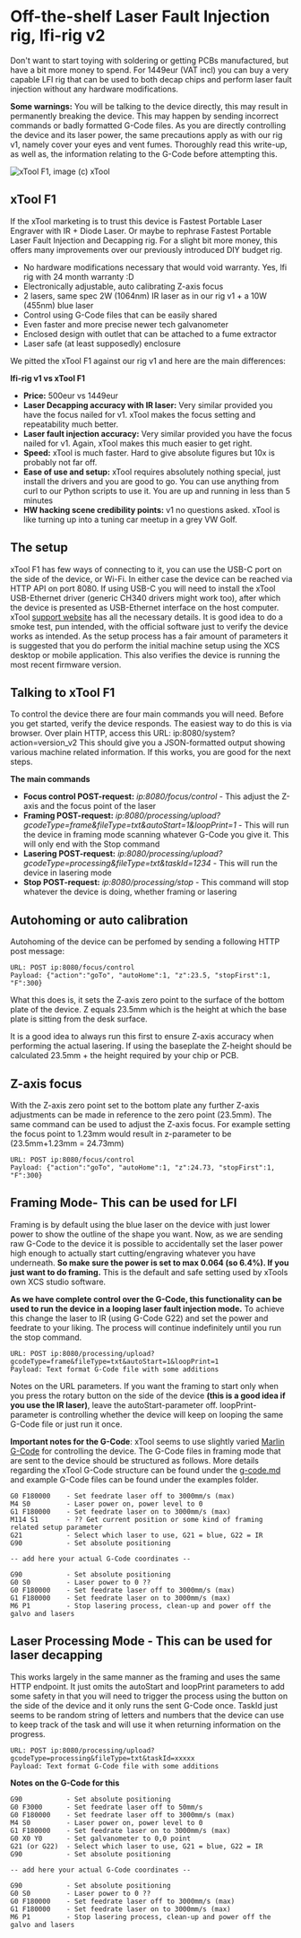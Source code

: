 # Off-the-shelf Laser Fault Injection rig, lfi-rig v2
Don't want to start toying with soldering or getting PCBs manufactured, but have a bit more money to spend. For 1449eur (VAT incl) you can buy a very capable LFI rig that can be used to both decap chips and perform laser fault injection without any hardware modifications. 

**Some warnings:** You will be talking to the device directly, this may result in permanently breaking the device. This may happen by sending incorrect commands or badly formatted G-Code files. As you are directly controlling the device and its laser power, the same precautions apply as with our rig v1, namely cover your eyes and vent fumes. Thoroughly read this write-up, as well as, the information relating to the G-Code before attempting this.

![xTool F1, image (c) xTool](/Other/Images/xtool-f1.png)

## xTool F1
If the xTool marketing is to trust this device is Fastest Portable Laser Engraver with IR + Diode Laser. Or maybe to rephrase Fastest Portable Laser Fault Injection and Decapping rig. For a slight bit more money, this offers many improvements over our previously introduced DIY budget rig. 

- No hardware modifications necessary that would void warranty. Yes, lfi rig with 24 month warranty :D 
- Electronically adjustable, auto calibrating Z-axis focus
- 2 lasers, same spec 2W (1064nm) IR laser as in our rig v1 + a 10W (455nm) blue laser
- Control using G-Code files that can be easily shared
- Even faster and more precise newer tech galvanometer
- Enclosed design with outlet that can be attached to a fume extractor
- Laser safe (at least supposedly) enclosure

We pitted the xTool F1 against our rig v1 and here are the main differences:

**lfi-rig v1 vs xTool F1**
- **Price:** 500eur vs 1449eur
- **Laser Decapping accuracy with IR laser:** Very similar provided you have the focus nailed for v1. xTool makes the focus setting and repeatability much better.
- **Laser fault injection accuracy:** Very similar provided you have the focus nailed for v1. Again, xTool makes this much easier to get right.
- **Speed:** xTool is much faster. Hard to give absolute figures but 10x is probably not far off.
- **Ease of use and setup:** xTool requires absolutely nothing special, just install the drivers and you are good to go. You can use anything from curl to our Python scripts to use it. You are up and running in less than 5 minutes
- **HW hacking scene credibility points:** v1 no questions asked. xTool is like turning up into a tuning car meetup in a grey VW Golf.

## The setup
xTool F1 has few ways of connecting to it, you can use the USB-C port on the side of the device, or Wi-Fi. In either case the device can be reached via HTTP API on port 8080. If using USB-C you will need to install the xTool USB-Ethernet driver (generic CH340 drivers might work too), after which the device is presented as USB-Ethernet interface on the host computer. xTool [support website](https://support.xtool.com/product/2) has all the necessary details. It is good idea to do a smoke test, pun intended, with the official software just to verify the device works as intended. As the setup process has a fair amount of parameters it is suggested that you do perform the initial machine setup using the XCS desktop or mobile application. This also verifies the device is running the most recent firmware version.


## Talking to xTool F1
To control the device there are four main commands you will need. Before you get started, verify the device responds. The easiest way to do this is via browser. Over plain HTTP, access this URL: ip:8080/system?action=version_v2 This should give you a JSON-formatted output showing various machine related information. If this works, you are good for the next steps.

**The main commands**
- **Focus control POST-request:** *ip:8080/focus/control* - This adjust the Z-axis and the focus point of the laser
- **Framing POST-request:** *ip:8080/processing/upload?gcodeType=frame&fileType=txt&autoStart=1&loopPrint=1* - This will run the device in framing mode scanning whatever G-Code you give it. This will only end with the Stop command
- **Lasering POST-request:** *ip:8080/processing/upload?gcodeType=processing&fileType=txt&taskId=1234* - This will run the device in lasering mode
- **Stop POST-request:** *ip:8080/processing/stop* - This command will stop whatever the device is doing, whether framing or lasering


## Autohoming or auto calibration
Autohoming of the device can be perfomed by sending a following HTTP post message:

```
URL: POST ip:8080/focus/control
Payload: {"action":"goTo", "autoHome":1, "z":23.5, "stopFirst":1, "F":300}
```

What this does is, it sets the Z-axis zero point to the surface of the bottom plate of the device. Z equals 23.5mm which is the height at which the base plate is sitting from the desk surface.

It is a good idea to always run this first to ensure Z-axis accuracy when performing the actual lasering. If using the baseplate the Z-height should be calculated 23.5mm + the height required by your chip or PCB.

## Z-axis focus
With the Z-axis zero point set to the bottom plate any further Z-axis adjustments can be made in reference to the zero point (23.5mm). The same command can be used to adjust the Z-axis focus. For example setting the focus point to 1.23mm would result in z-parameter to be (23.5mm+1.23mm = 24.73mm)

```
URL: POST ip:8080/focus/control
Payload: {"action":"goTo", "autoHome":1, "z":24.73, "stopFirst":1, "F":300}
```

## Framing Mode- This can be used for LFI
Framing is by default using the blue laser on the device with just lower power to show the outline of the shape you want. Now, as we are sending raw G-Code to the device it is possible to accidentally set the laser power high enough to actually start cutting/engraving whatever you have underneath. **So make sure the power is set to max 0.064 (so 6.4%). If you just want to do framing.** This is the default and safe setting used by xTools own XCS studio software.

**As we have complete control over the G-Code, this functionality can be used to run the device in a looping laser fault injection mode.** To achieve this change the laser to IR (using G-Code G22) and set the power and feedrate to your liking. The process will continue indefinitely until you run the stop command.

```
URL: POST ip:8080/processing/upload?gcodeType=frame&fileType=txt&autoStart=1&loopPrint=1
Payload: Text format G-Code file with some additions
```

Notes on the URL parameters. If you want the framing to start only when you press the rotary button on the side of the device **(this is a good idea if you use the IR laser)**, leave the autoStart-parameter off. loopPrint-parameter is controlling whether the device will keep on looping the same G-Code file or just run it once. 

**Important notes for the G-Code**:
xTool seems to use slightly varied [Marlin G-Code](https://marlinfw.org/meta/gcode/) for controlling the device. The G-Code files in framing mode that are sent to the device should be structured as follows. More details regarding the xTool G-Code structure can be found under the [g-code.md](/rigv2/g-code.md) and example G-Code files can be found under the examples folder.

```
G0 F180000    - Set feedrate laser off to 3000mm/s (max)
M4 S0         - Laser power on, power level to 0
G1 F180000    - Set feedrate laser on to 3000mm/s (max)
M114 S1       - ?? Get current position or some kind of framing related setup parameter
G21           - Select which laser to use, G21 = blue, G22 = IR
G90           - Set absolute positioning

-- add here your actual G-Code coordinates --

G90           - Set absolute positioning
G0 S0         - Laser power to 0 ??
G0 F180000    - Set feedrate laser off to 3000mm/s (max)
G1 F180000    - Set feedrate laser on to 3000mm/s (max)
M6 P1         - Stop lasering process, clean-up and power off the galvo and lasers
```

## Laser Processing Mode - This can be used for laser decapping
This works largely in the same manner as the framing and uses the same HTTP endpoint. It just omits the autoStart and loopPrint parameters to add some safety in that you will need to trigger the process using the button on the side of the device and it only runs the sent G-Code once. TaskId just seems to be random string of letters and numbers that the device can use to keep track of the task and will use it when returning information on the progress.

```
URL: POST ip:8080/processing/upload?gcodeType=processing&fileType=txt&taskId=xxxxx 
Payload: Text format G-Code file with some additions
```

**Notes on the G-Code for this**
```
G90           - Set absolute positioning
G0 F3000      - Set feedrate laser off to 50mm/s
G0 F180000    - Set feedrate laser off to 3000mm/s (max)
M4 S0         - Laser power on, power level to 0
G1 F180000    - Set feedrate laser on to 3000mm/s (max)
G0 X0 Y0      - Set galvanometer to 0,0 point
G21 (or G22)  - Select which laser to use, G21 = blue, G22 = IR
G90           - Set absolute positioning

-- add here your actual G-Code coordinates --

G90           - Set absolute positioning
G0 S0         - Laser power to 0 ??
G0 F180000    - Set feedrate laser off to 3000mm/s (max)
G1 F180000    - Set feedrate laser on to 3000mm/s (max)
M6 P1         - Stop lasering process, clean-up and power off the galvo and lasers
```
